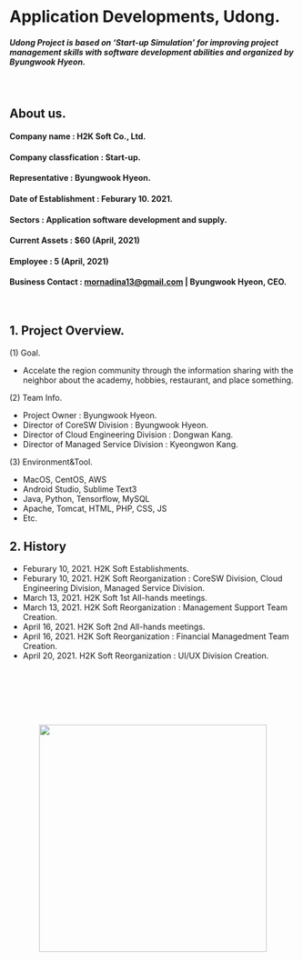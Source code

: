 # Application Developments, Udong.
##### Udong Project is based on ‘Start-up Simulation’ for improving project management skills with software development abilities and organized by Byungwook Hyeon.
<br>

## About us.
#### Company name : H2K Soft Co., Ltd.
#### Company classfication : Start-up.
#### Representative : Byungwook Hyeon.
#### Date of Establishment : Feburary 10. 2021.
#### Sectors : Application software development and supply.
#### Current Assets : $60 (April, 2021)
#### Employee : 5 (April, 2021)
#### Business Contact : mornadina13@gmail.com | Byungwook Hyeon, CEO.
<br>

## 1. Project Overview.
(1) Goal.
- Accelate the region community through the information sharing with the neighbor about the academy, hobbies, restaurant, and place something.

(2) Team Info.
- Project Owner : Byungwook Hyeon.
- Director of CoreSW Division : Byungwook Hyeon.
- Director of Cloud Engineering Division : Dongwan Kang.
- Director of Managed Service Division : Kyeongwon Kang.

(3) Environment&Tool.
- MacOS, CentOS, AWS
- Android Studio, Sublime Text3
- Java, Python, Tensorflow, MySQL
- Apache, Tomcat, HTML, PHP, CSS, JS
- Etc.

## 2. History
- Feburary 10, 2021. H2K Soft Establishments.
- Feburary 10, 2021. H2K Soft Reorganization : CoreSW Division, Cloud Engineering Division, Managed Service Division.
- March 13, 2021. H2K Soft 1st All-hands meetings.
- March 13, 2021. H2K Soft Reorganization : Management Support Team Creation.
- April 16, 2021. H2K Soft 2nd All-hands meetings.
- April 16, 2021. H2K Soft Reorganization : Financial Managedment Team Creation.
- April 20, 2021. H2K Soft Reorganization : UI/UX Division Creation.


<br><br><br><br><br>
<p align="center"><img src="https://github.com/mornadina13/Udong/blob/main/CI/CI.png" witdh="700" height="400" /></p>
